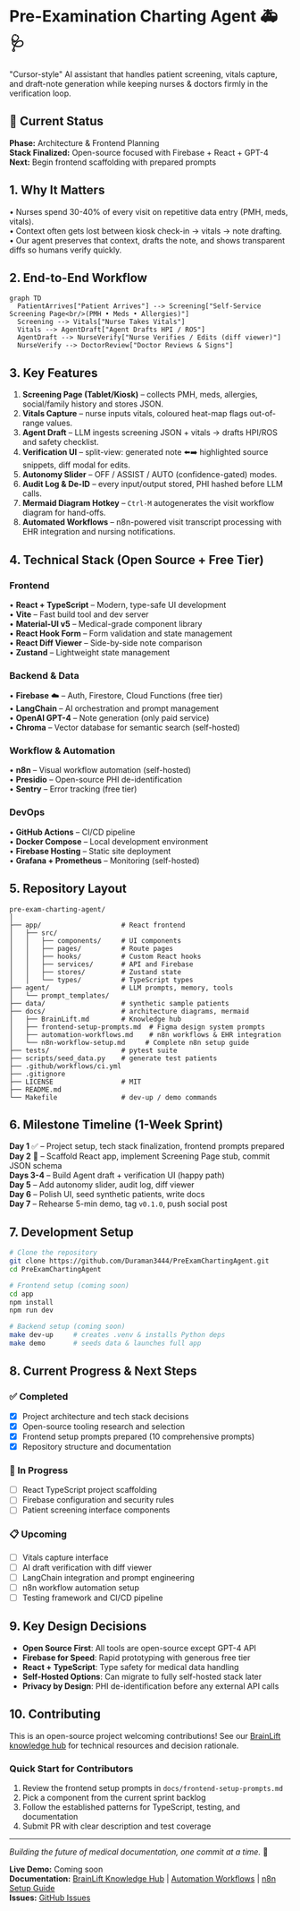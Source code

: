 # Pre-Examination Charting Agent 🚑🩺  
"Cursor-style" AI assistant that handles patient screening, vitals capture, and draft-note generation while keeping nurses & doctors firmly in the verification loop.

## 🎯 Current Status
**Phase:** Architecture & Frontend Planning  
**Stack Finalized:** Open-source focused with Firebase + React + GPT-4  
**Next:** Begin frontend scaffolding with prepared prompts  

## 1. Why It Matters
• Nurses spend 30-40% of every visit on repetitive data entry (PMH, meds, vitals).  
• Context often gets lost between kiosk check-in → vitals → note drafting.  
• Our agent preserves that context, drafts the note, and shows transparent diffs so humans verify quickly.

## 2. End-to-End Workflow
```mermaid
graph TD
  PatientArrives["Patient Arrives"] --> Screening["Self-Service Screening Page<br/>(PMH • Meds • Allergies)"]
  Screening --> Vitals["Nurse Takes Vitals"]
  Vitals --> AgentDraft["Agent Drafts HPI / ROS"]
  AgentDraft --> NurseVerify["Nurse Verifies / Edits (diff viewer)"]
  NurseVerify --> DoctorReview["Doctor Reviews & Signs"]
```

## 3. Key Features
1. **Screening Page (Tablet/Kiosk)** – collects PMH, meds, allergies, social/family history and stores JSON.  
2. **Vitals Capture** – nurse inputs vitals, coloured heat-map flags out-of-range values.  
3. **Agent Draft** – LLM ingests screening JSON + vitals → drafts HPI/ROS and safety checklist.  
4. **Verification UI** – split-view: generated note ⬅️➡️ highlighted source snippets, diff modal for edits.  
5. **Autonomy Slider** – OFF / ASSIST / AUTO (confidence-gated) modes.  
6. **Audit Log & De-ID** – every input/output stored, PHI hashed before LLM calls.  
7. **Mermaid Diagram Hotkey** – `Ctrl-M` autogenerates the visit workflow diagram for hand-offs.  
8. **Automated Workflows** – n8n-powered visit transcript processing with EHR integration and nursing notifications.

## 4. Technical Stack (Open Source + Free Tier)
### Frontend
• **React + TypeScript** – Modern, type-safe UI development  
• **Vite** – Fast build tool and dev server  
• **Material-UI v5** – Medical-grade component library  
• **React Hook Form** – Form validation and state management  
• **React Diff Viewer** – Side-by-side note comparison  
• **Zustand** – Lightweight state management  

### Backend & Data
• **Firebase** ☁️ – Auth, Firestore, Cloud Functions (free tier)  
• **LangChain** – AI orchestration and prompt management  
• **OpenAI GPT-4** – Note generation (only paid service)  
• **Chroma** – Vector database for semantic search (self-hosted)  

### Workflow & Automation
• **n8n** – Visual workflow automation (self-hosted)  
• **Presidio** – Open-source PHI de-identification  
• **Sentry** – Error tracking (free tier)  

### DevOps
• **GitHub Actions** – CI/CD pipeline  
• **Docker Compose** – Local development environment  
• **Firebase Hosting** – Static site deployment  
• **Grafana + Prometheus** – Monitoring (self-hosted)  

## 5. Repository Layout
```
pre-exam-charting-agent/
│
├── app/                    # React frontend
│   ├── src/
│   │   ├── components/     # UI components
│   │   ├── pages/          # Route pages
│   │   ├── hooks/          # Custom React hooks
│   │   ├── services/       # API and Firebase
│   │   ├── stores/         # Zustand state
│   │   └── types/          # TypeScript types
├── agent/                  # LLM prompts, memory, tools
│   └── prompt_templates/
├── data/                   # synthetic sample patients
├── docs/                   # architecture diagrams, mermaid
│   ├── BrainLift.md        # Knowledge hub
│   ├── frontend-setup-prompts.md  # Figma design system prompts
│   ├── automation-workflows.md    # n8n workflows & EHR integration
│   └── n8n-workflow-setup.md     # Complete n8n setup guide
├── tests/                  # pytest suite
├── scripts/seed_data.py    # generate test patients
├── .github/workflows/ci.yml
├── .gitignore
├── LICENSE                 # MIT
├── README.md
└── Makefile                # dev-up / demo commands
```

## 6. Milestone Timeline (1-Week Sprint)
**Day 1** ✅ – Project setup, tech stack finalization, frontend prompts prepared  
**Day 2** 🔄 – Scaffold React app, implement Screening Page stub, commit JSON schema  
**Days 3-4** – Build Agent draft + verification UI (happy path)  
**Day 5** – Add autonomy slider, audit log, diff viewer  
**Day 6** – Polish UI, seed synthetic patients, write docs  
**Day 7** – Rehearse 5-min demo, tag `v0.1.0`, push social post  

## 7. Development Setup
```bash
# Clone the repository
git clone https://github.com/Duraman3444/PreExamChartingAgent.git
cd PreExamChartingAgent

# Frontend setup (coming soon)
cd app
npm install
npm run dev

# Backend setup (coming soon)
make dev-up     # creates .venv & installs Python deps
make demo       # seeds data & launches full app
```

## 8. Current Progress & Next Steps
### ✅ Completed
- [x] Project architecture and tech stack decisions
- [x] Open-source tooling research and selection
- [x] Frontend setup prompts prepared (10 comprehensive prompts)
- [x] Repository structure and documentation

### 🔄 In Progress
- [ ] React TypeScript project scaffolding
- [ ] Firebase configuration and security rules
- [ ] Patient screening interface components

### 📋 Upcoming
- [ ] Vitals capture interface
- [ ] AI draft verification with diff viewer
- [ ] LangChain integration and prompt engineering
- [ ] n8n workflow automation setup
- [ ] Testing framework and CI/CD pipeline

## 9. Key Design Decisions
- **Open Source First**: All tools are open-source except GPT-4 API
- **Firebase for Speed**: Rapid prototyping with generous free tier
- **React + TypeScript**: Type safety for medical data handling
- **Self-Hosted Options**: Can migrate to fully self-hosted stack later
- **Privacy by Design**: PHI de-identification before any external API calls

## 10. Contributing
This is an open-source project welcoming contributions! See our [BrainLift knowledge hub](docs/BrainLift.md) for technical resources and decision rationale.

### Quick Start for Contributors
1. Review the frontend setup prompts in `docs/frontend-setup-prompts.md`
2. Pick a component from the current sprint backlog
3. Follow the established patterns for TypeScript, testing, and documentation
4. Submit PR with clear description and test coverage

---

_Building the future of medical documentation, one commit at a time._ 🚀

**Live Demo:** Coming soon  
**Documentation:** [BrainLift Knowledge Hub](docs/BrainLift.md) | [Automation Workflows](docs/automation-workflows.md) | [n8n Setup Guide](docs/n8n-workflow-setup.md)  
**Issues:** [GitHub Issues](https://github.com/Duraman3444/PreExamChartingAgent/issues)
